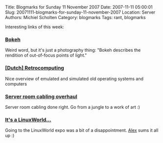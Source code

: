 Title: Blogmarks for Sunday 11 November 2007
Date: 2007-11-11 05:00:01
Slug: 20071111-blogmarks-for-sunday-11-november-2007
Location: Server
Authors: Michiel Scholten
Category: blogmarks
Tags: rant, blogmarks

<p>Interesting links of this week:</p>
<h3><a href="http://www.kenrockwell.com/tech/bokeh.htm">Bokeh</a></h3>
<p>Weird word, but it's just a photography thing: "Bokeh describes the rendition of out-of-focus points of light."</p>
<h3><a href="http://www.xs4all.nl/~gjcl/hcc2003.html">[Dutch] Retrocomputing</a></h3>
<p>Nice overview of emulated and simulated old operating systems and computers</p>
<h3><a href="http://www.news.com/2300-1010_3-6211253.html?tag=ne.gall.rbcs">Server room cabling overhaul</a></h3>
<p>Server room cabling done right. Go from a jungle to a work of art :)</p>
<h3><a href="http://www.alextreme.org/drupal/?q=node/532">It's a LinuxWorld...</a></h3>
<p>Going to the LinuxWorld expo was a bit of a disappointment. <a href="http://alextreme.org/">Alex</a> sums it all up :)</p>
